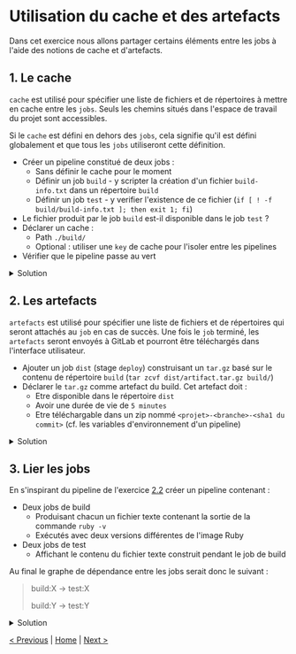 # Utilisation du cache et des artefacts

Dans cet exercice nous allons partager certains éléments entre les jobs à l'aide des notions de cache et d'artefacts. 

## 1. Le cache

`cache` est utilisé pour spécifier une liste de fichiers et de répertoires à mettre en cache entre les `jobs`. 
Seuls les chemins situés dans l'espace de travail du projet sont accessibles.

Si le `cache` est défini en dehors des `jobs`, cela signifie qu'il est défini globalement et que tous les `jobs` utiliseront cette définition.

* Créer un pipeline constitué de deux jobs :
    * Sans définir le cache pour le moment
    * Définir un job `build` - y scripter la création d'un fichier `build-info.txt` dans un répertoire `build`
    * Définir un job `test` - y verifier l'existence de ce fichier (`if [ ! -f build/build-info.txt ]; then exit 1; fi`)
* Le fichier produit par le job `build` est-il disponible dans le job `test` ?
* Déclarer un cache :
    * Path `./build/`
    * Optional : utiliser une `key` de cache pour l'isoler entre les pipelines
* Vérifier que le pipeline passe au vert

<details>
<summary>Solution</summary>
<p>

```yaml
cache:
  key: "$CI_COMMIT_REF_SLUG"
  paths:
    - ./build/

build:
  stage: build
  before_script:
    - rm -rf ./build
    - mkdir ./build
  script:
    - echo "test" > build/build-info.txt

test:
  stage: test
  script:
    - if [ ! -f build/build-info.txt ]; then exit 1; fi
```

</p>
</details>

## 2. Les artefacts

`artefacts` est utilisé pour spécifier une liste de fichiers et de répertoires qui seront attachés au `job` en cas de succès.
Une fois le `job` terminé, les `artefacts` seront envoyés à GitLab et pourront être téléchargés dans l'interface utilisateur.

* Ajouter un job `dist` (stage `deploy`) construisant un `tar.gz` basé sur le contenu de répertoire `build` (`tar zcvf dist/artifact.tar.gz build/`)
* Déclarer le `tar.gz` comme artefact du build. Cet artefact doit :
    * Etre disponible dans le répertoire `dist`
    * Avoir une durée de vie de `5 minutes`
    * Etre téléchargable dans un zip nommé `<projet>-<branche>-<sha1 du commit>` (cf. les variables d'environnement d'un pipeline)

<details>
<summary>Solution</summary>
<p>

```yaml
cache:
  key: "$CI_COMMIT_REF_SLUG"
  paths:
    - ./build

stages:
  - build
  - test
  - deploy

build:
  stage: build
  before_script:
    - rm -rf ./build
    - mkdir ./build
  script:
    - echo "test" > ./build/build-info.txt

test:
  stage: test
  script:
    - if [ ! -f ./build/build-info.txt ]; then exit 1; fi

dist:
  stage: deploy
  before_script:
    - rm -rf ./dist
    - mkdir ./dist
  script:
    - tar zcvf ./dist/artifact.tar.gz ./build 
  artifacts:
    name: "$CI_PROJECT_NAME-$CI_COMMIT_REF_NAME-$CI_COMMIT_SHORT_SHA"
    paths:
      - dist/
    expire_in: 5 mins
```

<p>
<img src="artefact.png" height="200">
</p> 

</p>
</details>

## 3. Lier les jobs

En s'inspirant du pipeline de l'exercice [2.2](../exercice_2) créer un pipeline contenant :
* Deux jobs de build
    * Produisant chacun un fichier texte contenant la sortie de la commande `ruby -v`
    * Exécutés avec deux versions différentes de l'image Ruby 
* Deux jobs de test
    * Affichant le contenu du fichier texte construit pendant le job de build

Au final le graphe de dépendance entre les jobs serait donc le suivant : 

>build:X -> test:X
>
>build:Y -> test:Y

<details>
<summary>Solution</summary>
<p>

```yaml
stages:
  - build
  - test

build:2.6:
  stage: build
  image: ruby:2.6-alpine
  script:
    - ruby -v > build_2.6.txt
  artifacts:
    paths:
      - build_2.6.txt
    expire_in: 1 min

build:2.5:
  stage: build
  image: ruby:2.5-alpine
  script:
    - ruby -v > build_2.5.txt
  artifacts:
      paths:
        - build_2.5.txt
      expire_in: 1 min

test:2.6:
  stage: test
  image: ruby:2.6-alpine
  script:
    - cat build_2.6.txt
  dependencies:
    - build:2.6

test:2.5:
  stage: test
  image: ruby:2.5-alpine
  script:
    - cat build_2.5.txt
  dependencies:
    - build:2.5
```

<p>
<img src="link_jobs.png" height="200">
</p> 

</p>
</details>

    
[< Previous](../exercice_2) | [Home](../README.md) | [Next >](../exercice_4)